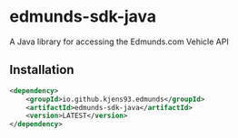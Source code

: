 # edmunds-sdk-java
A Java library for accessing the Edmunds.com Vehicle API

## Installation
```xml
<dependency>
    <groupId>io.github.kjens93.edmunds</groupId>
    <artifactId>edmunds-sdk-java</artifactId>
    <version>LATEST</version>
</dependency>
```
